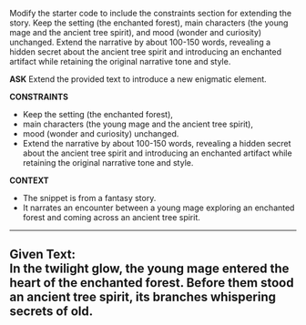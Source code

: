 Modify the starter code to include the constraints section for extending the story. Keep the setting (the enchanted forest), main characters (the young mage and the ancient tree spirit), and mood (wonder and curiosity) unchanged. Extend the narrative by about 100-150 words, revealing a hidden secret about the ancient tree spirit and introducing an enchanted artifact while retaining the original narrative tone and style.

__ASK__
Extend the provided text to introduce a new enigmatic element.

__CONSTRAINTS__
- Keep the setting (the enchanted forest),
- main characters (the young mage and the ancient tree spirit),
- mood (wonder and curiosity) unchanged.
- Extend the narrative by about 100-150 words, revealing a hidden secret about the ancient tree spirit and introducing an enchanted artifact while retaining the original narrative tone and style.

__CONTEXT__
- The snippet is from a fantasy story.
- It narrates an encounter between a young mage exploring an enchanted forest and coming across an ancient tree spirit.
____
Given Text:  
In the twilight glow, the young mage entered the heart of the enchanted forest. Before them stood an ancient tree spirit, its branches whispering secrets of old.
----
